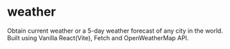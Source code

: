 # weather
Obtain current weather or a 5-day weather forecast of any city in the world. Built using Vanilla React(Vite), Fetch and OpenWeatherMap API.
